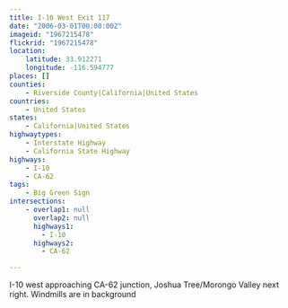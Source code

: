```yaml
---
title: I-10 West Exit 117
date: "2006-03-01T00:00:00Z"
imageid: "1967215478"
flickrid: "1967215478"
location:
    latitude: 33.912271
    longitude: -116.594777
places: []
counties:
    - Riverside County|California|United States
countries:
    - United States
states:
    - California|United States
highwaytypes:
    - Interstate Highway
    - California State Highway
highways:
    - I-10
    - CA-62
tags:
    - Big Green Sign
intersections:
    - overlap1: null
      overlap2: null
      highways1:
        - I-10
      highways2:
        - CA-62

---
```

I-10 west approaching CA-62 junction, Joshua Tree/Morongo Valley next right.  Windmills are in background